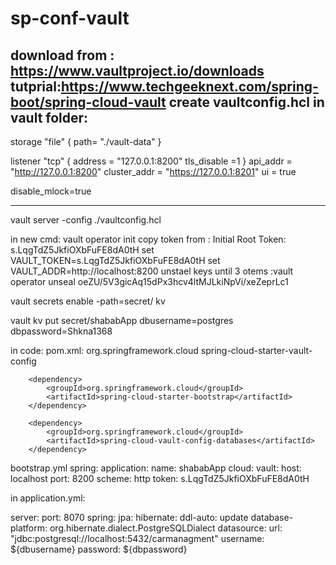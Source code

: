 # sp-conf-vault
download from : https://www.vaultproject.io/downloads
tutprial:https://www.techgeeknext.com/spring-boot/spring-cloud-vault
create vaultconfig.hcl in vault folder:
-----------------
storage "file" {
	path= "./vault-data"
}


listener "tcp" {
  address = "127.0.0.1:8200"
  tls_disable =1
}
api_addr = "http://127.0.0.1:8200"
cluster_addr = "https://127.0.0.1:8201"
ui = true

disable_mlock=true

---------------

vault server -config ./vaultconfig.hcl

in new cmd:
 vault operator init
 copy token from : Initial Root Token: s.LqgTdZ5JkfiOXbFuFE8dA0tH
set VAULT_TOKEN=s.LqgTdZ5JkfiOXbFuFE8dA0tH
set VAULT_ADDR=http://localhost:8200
unstael keys until 3 otems :vault operator unseal oeZU/5V3gicAq15dPx3hcv4ltMJLkiNpVi/xeZeprLc1

vault secrets enable -path=secret/ kv

vault kv put secret/shababApp dbusername=postgres  dbpassword=Shkna1368

in code:
pom.xml:
 <dependency>
            <groupId>org.springframework.cloud</groupId>
            <artifactId>spring-cloud-starter-vault-config</artifactId>
        </dependency>


        <dependency>
            <groupId>org.springframework.cloud</groupId>
            <artifactId>spring-cloud-starter-bootstrap</artifactId>
        </dependency>

        <dependency>
            <groupId>org.springframework.cloud</groupId>
            <artifactId>spring-cloud-vault-config-databases</artifactId>
        </dependency>


bootstrap.yml
spring:
  application:
    name: shababApp
  cloud:
    vault:
      host: localhost
      port: 8200
      scheme: http
      token: s.LqgTdZ5JkfiOXbFuFE8dA0tH


in application.yml:

server:
  port: 8070
spring:
  jpa:
    hibernate:
      ddl-auto: update
    database-platform: org.hibernate.dialect.PostgreSQLDialect
  datasource:
    url: "jdbc:postgresql://localhost:5432/carmanagment"
    username: ${dbusername}
    password: ${dbpassword}



